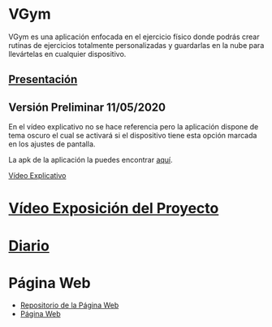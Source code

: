 # VGym
VGym es una aplicación enfocada en el ejercicio físico donde podrás crear rutinas de ejercicios totalmente personalizadas y guardarlas en la nube para llevártelas en cualquier dispositivo.

## [Presentación](https://github.com/AlvaroCamposVega/VGym/blob/master/Presentacion%20VGym.pdf)

## Versión Preliminar 11/05/2020
En el vídeo explicativo no se hace referencia pero la aplicación dispone de tema oscuro el cual se activará si el dispositivo tiene esta opción marcada en los ajustes de pantalla.

La apk de la aplicación la puedes encontrar [aquí](https://github.com/AlvaroCamposVega/VGym/tree/master/android/apk).

[Vídeo Explicativo](https://youtu.be/uRN8YME_WPk)

# [Vídeo Exposición del Proyecto](https://youtu.be/KjkWwK8VBHo)

# [Diario](https://github.com/AlvaroCamposVega/VGym/blob/master/diario)

# Página Web
* [Repositorio de la Página Web](https://github.com/AlvaroCamposVega/VGym-web)
* [Página Web](https://alvarocamposvega.github.io/VGym-web/)
